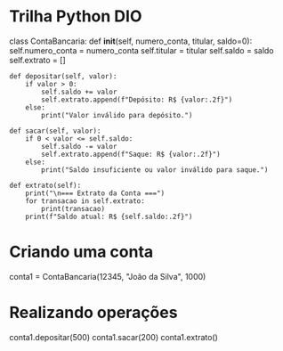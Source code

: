 # Trilha Python DIO
class ContaBancaria:
    def __init__(self, numero_conta, titular, saldo=0):
        self.numero_conta = numero_conta
        self.titular = titular
        self.saldo = saldo
        self.extrato = []

    def depositar(self, valor):
        if valor > 0:
            self.saldo += valor
            self.extrato.append(f"Depósito: R$ {valor:.2f}")
        else:
            print("Valor inválido para depósito.")

    def sacar(self, valor):
        if 0 < valor <= self.saldo:
            self.saldo -= valor
            self.extrato.append(f"Saque: R$ {valor:.2f}")
        else:
            print("Saldo insuficiente ou valor inválido para saque.")

    def extrato(self):
        print("\n=== Extrato da Conta ===")
        for transacao in self.extrato:
            print(transacao)
        print(f"Saldo atual: R$ {self.saldo:.2f}")

# Criando uma conta
conta1 = ContaBancaria(12345, "João da Silva", 1000)

# Realizando operações
conta1.depositar(500)
conta1.sacar(200)
conta1.extrato()
